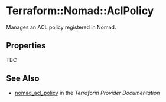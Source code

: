 # Terraform::Nomad::AclPolicy

Manages an ACL policy registered in Nomad.

## Properties

TBC

## See Also

* [nomad_acl_policy](https://www.terraform.io/docs/providers/nomad/r/acl_policy.html) in the _Terraform Provider Documentation_